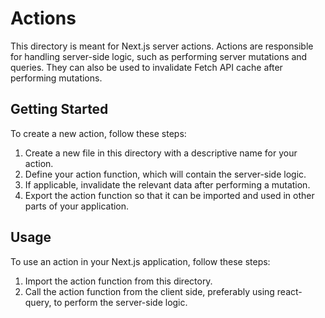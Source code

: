 # Actions

This directory is meant for Next.js server actions. Actions are responsible for handling server-side logic, such as performing server mutations and queries. They can also be used to invalidate Fetch API cache after performing mutations.

## Getting Started

To create a new action, follow these steps:

1. Create a new file in this directory with a descriptive name for your action.
2. Define your action function, which will contain the server-side logic.
3. If applicable, invalidate the relevant data after performing a mutation.
4. Export the action function so that it can be imported and used in other parts of your application.

## Usage

To use an action in your Next.js application, follow these steps:

1. Import the action function from this directory.
2. Call the action function from the client side, preferably using react-query, to perform the server-side logic.
